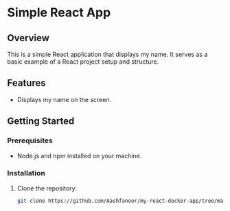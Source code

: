 # Simple React App

## Overview
This is a simple React application that displays my name. It serves as a basic example of a React project setup and structure.

## Features
- Displays my name on the screen.

## Getting Started

### Prerequisites
- Node.js and npm installed on your machine.

### Installation
1. Clone the repository:
   ```bash
   git clone https://github.com/Aashfanoor/my-react-docker-app/tree/master.git
